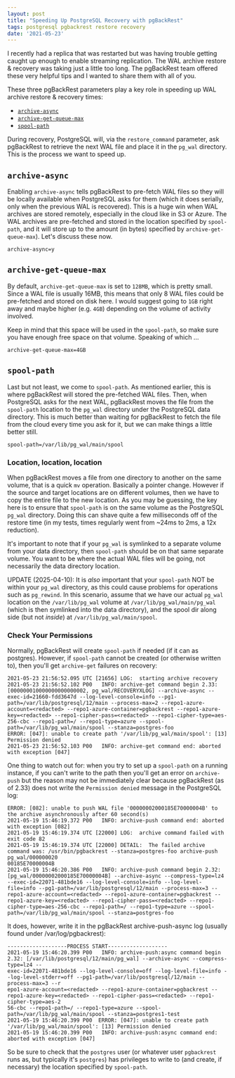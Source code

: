 ```yaml
---
layout: post
title: "Speeding Up PostgreSQL Recovery with pgBackRest"
tags: postgresql pgbackrest restore recovery
date: '2021-05-23'
---
```


I recently had a replica that was restarted but was having trouble getting caught up enough to enable streaming replication. The WAL archive restore & recovery was taking just a little too long. The pgBackRest team offered these very helpful tips and I wanted to share them with all of you.

These three pgBackRest parameters play a key role in speeding up WAL archive restore & recovery times:

* [`archive-async`](https://pgbackrest.org/configuration.html#section-archive/option-archive-async)
* [`archive-get-queue-max`](https://pgbackrest.org/configuration.html#section-archive/option-archive-get-queue-max)
* [`spool-path`](https://pgbackrest.org/configuration.html#section-general/option-spool-path)

During recovery, PostgreSQL will, via the `restore_command` parameter, ask pgBackRest to retrieve the next WAL file and place it in the `pg_wal` directory. This is the process we want to speed up.

## `archive-async`

Enabling `archive-async` tells pgBackRest to pre-fetch WAL files so they will be locally available when PostgreSQL asks for them (which it does serially, only when the previous WAL is recovered). This is a huge win when WAL archives are stored remotely, especially in the cloud like in S3 or Azure. The WAL archives are pre-fetched and stored in the location specified by `spool-path`, and it will store up to the amount (in bytes) specified by `archive-get-queue-max`). Let's discuss these now.

```
archive-async=y
```

## `archive-get-queue-max`

By default, `archive-get-queue-max` is set to `128MB`, which is pretty small. Since a WAL file is usually 16MB, this means that only 8 WAL files could be pre-fetched and stored on disk here. I would suggest going to `1GB` right away and maybe higher (e.g. `4GB`) depending on the volume of activity involved.

Keep in mind that this space will be used in the `spool-path`, so make sure you have enough free space on that volume. Speaking of which ...

```
archive-get-queue-max=4GB
```

## `spool-path`

Last but not least, we come to `spool-path`. As mentioned earlier, this is where pgBackRest will stored the pre-fetched WAL files. Then, when PostgreSQL asks for the next WAL, pgBackRest moves the file from the `spool-path` location to the `pg_wal` directory under the PostgreSQL data directory. This is much better than waiting for pgBackRest to fetch the file from the cloud every time you ask for it, but we can make things a little better still.

```
spool-path=/var/lib/pg_wal/main/spool
```

### Location, location, location

When pgBackRest moves a file from one directory to another on the same volume, that is a quick `mv` operation. Basically a pointer change. However if the source and target locations are on different volumes, then we have to copy the entire file to the new location. As you may be guessing, the key here is to ensure that `spool-path` is on the same volume as the PostgreSQL `pg_wal` directory. Doing this can shave quite a few milliseconds off of the restore time (in my tests, times regularly went from ~24ms to 2ms, a 12x reduction).

It's important to note that if your `pg_wal` is symlinked to a separate volume from your data directory, then `spool-path` should be on that same separate volume. You want to be where the actual WAL files will be going, not necessarily the data directory location.

UPDATE (2025-04-10): It is _also_ important that your `spool-path` NOT be within your `pg_wal` directory, as this could cause problems for operations such as `pg_rewind`. In this scenario, assume that we have our actual `pg_wal` location on the `/var/lib/pg_wal` volume at `/var/lib/pg_wal/main/pg_wal` (which is then symlinked into the data directory), and the spool dir along side (but not _inside_) at `/var/lib/pg_wal/main/spool`.

### Check Your Permissions

Normally, pgBackRest will create `spool-path` if needed (if it can as postgres). However, if `spool-path` cannot be created (or otherwise written to), then you'll get `archive-get` failures on recovery:

```
2021-05-23 21:56:52.095 UTC [21656] LOG:  starting archive recovery
2021-05-23 21:56:52.102 P00   INFO: archive-get command begin 2.33: [000000010000000000000002, pg_wal/RECOVERYXLOG] --archive-async --exec-id=21660-fdd3647d --log-level-console=info --pg1-path=/var/lib/postgresql/12/main --process-max=2 --repo1-azure-account=<redacted> --repo1-azure-container=pgbackrest --repo1-azure-key=<redacted> --repo1-cipher-pass=<redacted> --repo1-cipher-type=aes-256-cbc --repo1-path=/ --repo1-type=azure --spool-path=/var/lib/pg_wal/main/spool --stanza=postgres-foo
ERROR: [047]: unable to create path '/var/lib/pg_wal/main/spool': [13] Permission denied
2021-05-23 21:56:52.103 P00   INFO: archive-get command end: aborted with exception [047]
```

One thing to watch out for: when you try to set up a `spool-path` on a running instance, if you can't write to the path then you'll get an error on `archive-push` but the reason may not be immediately clear because pgBackRest (as of 2.33) does not write the `Permission denied` message in the PostgreSQL log:

```
ERROR: [082]: unable to push WAL file '00000002000185E70000004B' to the archive asynchronously after 60 second(s)
2021-05-19 15:46:19.372 P00   INFO: archive-push command end: aborted with exception [082]
2021-05-19 15:46:19.374 UTC [22000] LOG:  archive command failed with exit code 82
2021-05-19 15:46:19.374 UTC [22000] DETAIL:  The failed archive command was: /usr/bin/pgbackrest --stanza=postgres-foo archive-push pg_wal/000000020
00185E70000004B
2021-05-19 15:46:20.386 P00   INFO: archive-push command begin 2.32: [pg_wal/00000002000185E70000004B] --archive-async --compress-type=lz4 --exec-id=22071-481bde16 --log-level-console=info --log-level-file=info --pg1-path=/var/lib/postgresql/12/main --process-max=3 --repo1-azure-account=<redacted> --repo1-azure-container=pgbackrest --repo1-azure-key=<redacted> --repo1-cipher-pass=<redacted> --repo1-cipher-type=aes-256-cbc --repo1-path=/ --repo1-type=azure --spool-path=/var/lib/pg_wal/main/spool --stanza=postgres-foo
```

It does, however, write it in the pgBackRest archive-push-async log (usually found under /var/log/pgbackrest):

```
-------------------PROCESS START-------------------
2021-05-19 15:46:20.399 P00   INFO: archive-push:async command begin 2.32: [/var/lib/postgresql/12/main/pg_wal] --archive-async --compress-type=lz4 --
exec-id=22071-481bde16 --log-level-console=off --log-level-file=info --log-level-stderr=off --pg1-path=/var/lib/postgresql/12/main --process-max=3 --r
epo1-azure-account=<redacted> --repo1-azure-container=pgbackrest --repo1-azure-key=<redacted> --repo1-cipher-pass=<redacted> --repo1-cipher-type=aes-2
56-cbc --repo1-path=/ --repo1-type=azure --spool-path=/var/lib/pg_wal/main/spool --stanza=postgres1-test
2021-05-19 15:46:20.399 P00  ERROR: [047]: unable to create path '/var/lib/pg_wal/main/spool': [13] Permission denied
2021-05-19 15:46:20.399 P00   INFO: archive-push:async command end: aborted with exception [047]
```

So be sure to check that the `postgres` user (or whatever user `pgbackrest` runs as, but typically it's `postgres`) has privileges to write to (and create, if necessary) the location specified by `spool-path`.

